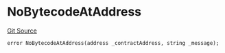 # NoBytecodeAtAddress
[Git Source](https://github.com/thrackle-io/rules-engine/blob/ce3e124fbb7b1c9745b955077cf9cd260c5eabe5/src/client/token/handler/diamond/HandlerDiamondLib.sol)


```solidity
error NoBytecodeAtAddress(address _contractAddress, string _message);
```

